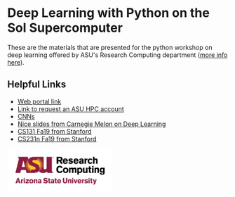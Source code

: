 Deep Learning with Python on the Sol Supercomputer
==================================================

These are the materials that are presented for the python workshop on
deep learning offered by ASU's Research Computing department ([more info
here][0]).


Helpful Links
-------------

* [Web portal link][sol]
* [Link to request an ASU HPC account][1]
* [CNNs][2]
* [Nice slides from Carnegie Melon on Deep Learning][3]
* [CS131 Fa19 from Stanford][4]
* [CS231n Fa19 from Stanford][5]



[0]: https://links.asu.edu/learn
[1]: https://cores.research.asu.edu/research-computing/get-started/create-an-account
[2]: https://towardsdatascience.com/a-comprehensive-guide-to-convolutional-neural-networks-the-eli5-way-3bd2b1164a53
[3]: https://www.cs.cmu.edu/~mgormley/courses/10601-s17/slides/lecture21-cnn.pdf
[4]: http://vision.stanford.edu/teaching/cs131_fall1920/
[5]: http://cs231n.github.io/
[sol]: https://sol.asu.edu



<img 
  src="https://github.com/ASU-KE/rc-assets/blob/main/logos/ASURC_color_600.png?raw=true" 
  width="240" >

